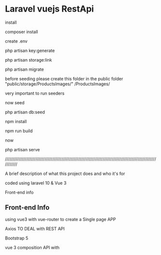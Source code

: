 
# Laravel vuejs RestApi


install



composer install


create .env


php artisan key:generate


php artisan storage:link


php artisan migrate

before seeding please create this folder in the public folder "public/storage/ProductsImages/"   /ProductsImages/ 

very important to run seeders

now seed


php artisan db:seed


npm install


npm run build
 
 
 now 
 
 php artisan serve
 
///////////////////////////////////////////////////////////////////////////////////////////////////////////



A brief description of what this project does and who it's for

coded using laravel 10 & Vue 3 


Front-end info
## Front-end Info


using vue3 with vue-router to create a Single page APP 

Axios TO DEAL with REST API

Bootstrap 5 

vue 3 composition API with <script setup>

you will find the front-end file in \CreateProductChallenge\resources\js

with components , Pages , Composable   Folders 

with 3 routes / home   &&  /products/create  &&  404 PageNotFound


important used vue components : CreateProductForm && Product && ProductsList


--> vue files already compiled using npm run build







## API Reference

#### Get all products

```http
  GET /api/products/
```

#### STORE product

```http
  POST /api/products/
```
---> PARAMETERS (name, description , price , image , category)


#### DELETE product

```http
  DELETE /api/products/
```
---> PARAMETERS ( id )



#### GET THE LIST OF products belongs to the same category

```http
  GET /api/productsOfCategories
```
---> PARAMETERS ( category )




#### GET all categories

```http
  GET /api/categories/
```







## BACK-end info


### create migration with seeds / factory

php artisan db:seed

#### factories ready to create categories and products :D


## two controllers

app\Http\Controllers\API\ProductContoller.php

app\Http\Controllers\API\CategoryController.php


## two Models

app\Models\Product.php

app\Models\Category.php


## two Repositories

app\Repositories\CategoryRepository.php

app\Repositories\ProductRepository.php


## one request 

\app\Http\Requests\ProductRequest.php

## one resource 

\app\Http\Resources\ProductResource.php

## Uploaded Products photos stored in

\public\storage\ProductsImages

## Create product from cli with prompts

\app\Console\Commands\CreateProduct.php

#### php artisan product:create


## testing

php artisan test




